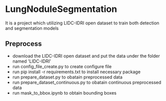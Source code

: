 # LungNoduleSegmentation
It is a project which utilizing LIDC-IDRI open dataset to train both detection and segmentation models

## Preprocess
- download the LIDC-IDRI open dataset and put the data under the folder named 'LIDC-IDRI'
- run config_file_create.py to create configure file
- run pip install -r requirements.txt to install necessary package
- run prepare_dataset.py to obatain preprocessed data 
- run prepare_dataset_continuous.py to obatain continuous preprocessed data 
- run mask_to_bbox.ipynb to obtain bounding boxes
